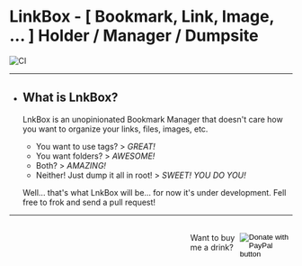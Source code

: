 # LinkBox - [ Bookmark, Link, Image, ... ] Holder / Manager / Dumpsite

![CI](https://github.com/jacobacon/lnkbox/workflows/CI/badge.svg?branch=master)

---

- ## What is LnkBox?

  LnkBox is an unopinionated Bookmark Manager that doesn't care how you want to organize your links, files, images, etc.

  - You want to use tags? > _GREAT!_
  - You want folders? > _AWESOME!_
  - Both? > _AMAZING!_
  - Neither! Just dump it all in root! > _SWEET! YOU DO YOU!_

  Well... that's what LnkBox will be... for now it's under development. Fell free to frok and send a pull request!

---

<html>
</br>
<div>
<div style="margin-left:calc(50vw - 74px - 6em); margin-right:auto; display: flex">
Want to buy me a drink? &nbsp;
<form action="https://www.paypal.com/cgi-bin/webscr" method="post" target="_top">
<input type="hidden" name="cmd" value="_donations" />
<input type="hidden" name="business" value="TZM9Q4VTXCAJ8" />
<input type="hidden" name="item_name" value="Buy me a drink to help fund development!" />
<input type="hidden" name="currency_code" value="USD" />
<input type="image" src="https://www.paypalobjects.com/en_US/i/btn/btn_donate_SM.gif" border="0" name="submit" title="PayPal - The safer, easier way to pay online!" alt="Donate with PayPal button" />
<img alt="" border="0" src="https://www.paypal.com/en_US/i/scr/pixel.gif" width="1" height="1" />
</form>
</div>
</div>
</html>
